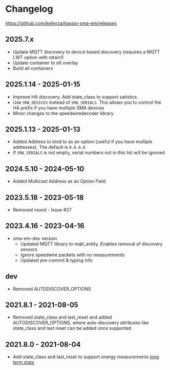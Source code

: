 # Changelog

<https://github.com/kellerza/hassio-sma-em/releases>

## **2025.7.x**

- Update MQTT discovery to device based discovery (requires a MQTT LWT option with retain!)
- Update container to s6 overlay
- Build all containers

## **2025.1.14** - 2025-01-15

- Improve HA discovery. Add state_class to support satistics.
- Use `SMA_DEVICES` instead of `SMA_SERIALS`. This allows you to control the HA prefix if you have multiple SMA devices
- Minor changes to the speedwiredecoder library

## **2025.1.13** - 2025-01-13

- Added Address to bind to as an option (useful if you have multiple addresses). The default is `0.0.0.0`
- If `SMA_SERIALS` is not empty, serial numbers not in this list will be ignored

## **2024.5.10** - 2024-05-10

- Added Multicast Address as an Option Field

## **2023.5.18** - 2023-05-18

- Removed round - Issue #27

## **2023.4.16** - 2023-04-16

- sma-em-dev version
  - Updated MQTT library to mqtt_entity. Enables removal of discovery sensors
  - Ignore speedwire packets with no measurements
  - Updated pre-commit & typing info

## **dev**

- Removed AUTODISCOVER_OPTIONS

## **2021.8.1** - 2021-08-05

- Removed state_class and last_reset and added AUTODISCOVER_OPTIONS, where auto-discovery
  attributes like state_class and last reset can be added once supported.

## **2021.8.0** - 2021-08-04

- Add state_class and last_reset to support energy measurements
  [long term stats](https://developers.home-assistant.io/blog/2021/05/25/sensor_attributes/)
